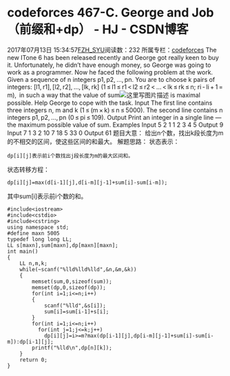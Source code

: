 # codeforces 467-C. George and Job（前缀和+dp） - HJ - CSDN博客
2017年07月13日 15:34:57[FZH_SYU](https://me.csdn.net/feizaoSYUACM)阅读数：232
所属专栏：[codeforces](https://blog.csdn.net/column/details/17151.html)
The new ITone 6 has been released recently and George got really keen to buy it. Unfortunately, he didn’t have enough money, so George was going to work as a programmer. Now he faced the following problem at the work.
Given a sequence of n integers p1, p2, …, pn. You are to choose k pairs of integers:
[l1, r1], [l2, r2], …, [lk, rk] (1 ≤ l1 ≤ r1 < l2 ≤ r2 < … < lk ≤ rk ≤ n; ri - li + 1 = m), 
in such a way that the value of sum![这里写图片描述](http://codeforces.com/predownloaded/1e/01/1e01899f45b977d869f2e699553554e7ffe787eb.png) is maximal possible. Help George to cope with the task. 
Input
The first line contains three integers n, m and k (1 ≤ (m × k) ≤ n ≤ 5000). The second line contains n integers p1, p2, …, pn (0 ≤ pi ≤ 109). 
Output
Print an integer in a single line — the maximum possible value of sum. 
Examples 
Input
5 2 1 
1 2 3 4 5
Output
9
Input
7 1 3 
2 10 7 18 5 33 0
Output
61
题目大意： 
给出n个数，找出k段长度为m的不相交的区间，使这些区间的和最大。
解题思路：
状态表示：
```
dp[i][j]表示前i个数找出j段长度为m的最大区间和。
```
状态转移方程：
```
dp[i][j]=max(d[i-1][j],d[i-m][j-1]+sum[i]-sum[i-m]);
```
其中sum[i]表示前i个数的和。
```
#include<iostream>
#include<cstdio>
#include<cstring>
using namespace std;
#define maxn 5005
typedef long long LL;
LL s[maxn],sum[maxn],dp[maxn][maxn];
int main()
{
    LL n,m,k;
    while(~scanf("%lld%lld%lld",&n,&m,&k))
    {
        memset(sum,0,sizeof(sum));
        memset(dp,0,sizeof(dp));
        for(int i=1;i<=n;i++)
        {
            scanf("%lld",&s[i]);
            sum[i]=sum[i-1]+s[i];
        }
        for(int i=1;i<=n;i++)
          for(int j=1;j<=k;j++)
            dp[i][j]=i>=m?max(dp[i-1][j],dp[i-m][j-1]+sum[i]-sum[i-m]):dp[i-1][j];
        printf("%lld\n",dp[n][k]);
    }
    return 0;
}
```
